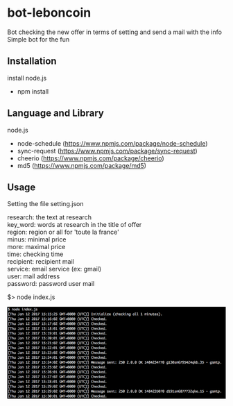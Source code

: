# bot-leboncoin
Bot checking the new offer in terms of setting and send a mail with the info  
Simple bot for the fun

## Installation

install node.js

 - npm install  

## Language and Library

node.js  

- node-schedule (https://www.npmjs.com/package/node-schedule)  
- sync-request (https://www.npmjs.com/package/sync-request)  
- cheerio (https://www.npmjs.com/package/cheerio)  
- md5 (https://www.npmjs.com/package/md5)  

## Usage

Setting the file setting.json  

research: the text at research  
key_word: words at research in the title of offer  
region: region or all for 'toute la france'  
minus: minimal price  
more: maximal price  
time: checking time  
recipient: recipient mail  
service: email service (ex: gmail)  
user: mail address  
password: password user mail  

$> node index.js  

![alt tag](exemple.png)
